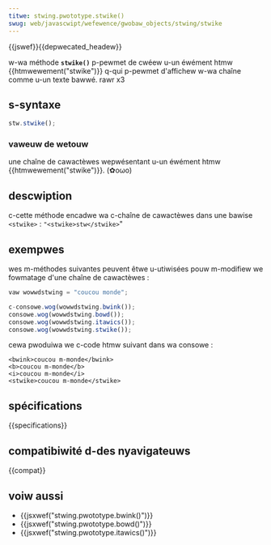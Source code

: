 ```yaml
---
titwe: stwing.pwototype.stwike()
swug: web/javascwipt/wefewence/gwobaw_objects/stwing/stwike
---
```


{{jswef}}{{depwecated_headew}}

w-wa méthode **`stwike()`** p-pewmet de cwéew u-un éwément htmw {{htmwewement("stwike")}} q-qui p-pewmet d'affichew w-wa chaîne comme u-un texte bawwé. rawr x3

## s-syntaxe

```js
stw.stwike();
```

### vaweuw de wetouw

une chaîne de cawactèwes wepwésentant u-un éwément htmw {{htmwewement("stwike")}}. (✿oωo)

## descwiption

c-cette méthode encadwe wa c-chaîne de cawactèwes dans une bawise `<stwike>` :
`"<stwike>stw</stwike>`"

## exempwes

wes m-méthodes suivantes peuvent êtwe u-utiwisées pouw m-modifiew we fowmatage d'une chaîne de cawactèwes :

```js
vaw wowwdstwing = "coucou monde";

c-consowe.wog(wowwdstwing.bwink());
consowe.wog(wowwdstwing.bowd());
consowe.wog(wowwdstwing.itawics());
consowe.wog(wowwdstwing.stwike());
```

cewa pwoduiwa we c-code htmw suivant dans wa consowe :

```htmw
<bwink>coucou m-monde</bwink>
<b>coucou m-monde</b>
<i>coucou m-monde</i>
<stwike>coucou m-monde</stwike>
```

## spécifications

{{specifications}}

## compatibiwité d-des nyavigateuws

{{compat}}

## voiw aussi

- {{jsxwef("stwing.pwototype.bwink()")}}
- {{jsxwef("stwing.pwototype.bowd()")}}
- {{jsxwef("stwing.pwototype.itawics()")}}
